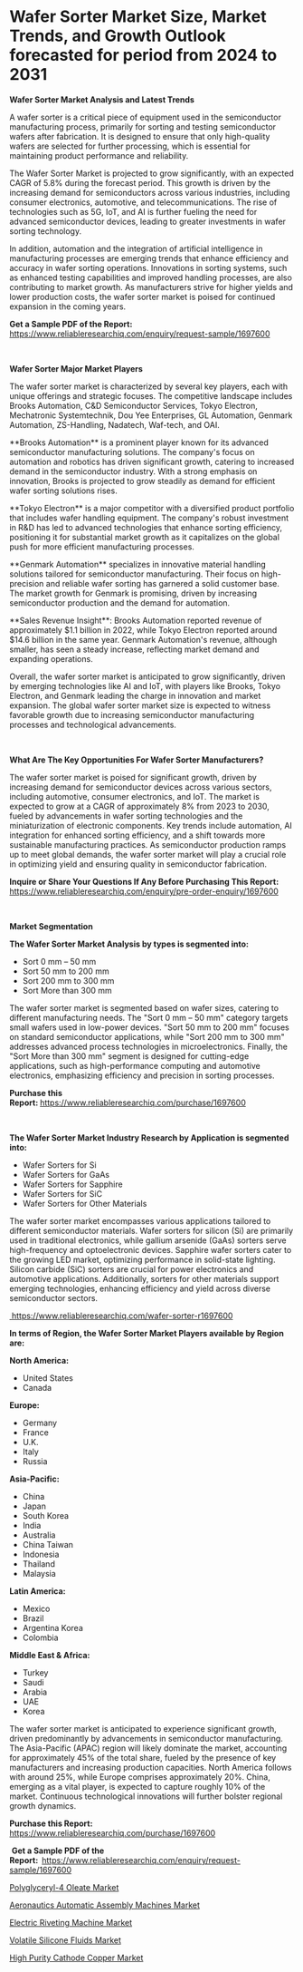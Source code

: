 <p><h1>Wafer Sorter Market Size, Market Trends, and Growth Outlook forecasted for period from 2024 to 2031</h1></p><p><strong>Wafer Sorter Market Analysis and Latest Trends</strong></p>
<p><p>A wafer sorter is a critical piece of equipment used in the semiconductor manufacturing process, primarily for sorting and testing semiconductor wafers after fabrication. It is designed to ensure that only high-quality wafers are selected for further processing, which is essential for maintaining product performance and reliability. </p><p>The Wafer Sorter Market is projected to grow significantly, with an expected CAGR of 5.8% during the forecast period. This growth is driven by the increasing demand for semiconductors across various industries, including consumer electronics, automotive, and telecommunications. The rise of technologies such as 5G, IoT, and AI is further fueling the need for advanced semiconductor devices, leading to greater investments in wafer sorting technology.</p><p>In addition, automation and the integration of artificial intelligence in manufacturing processes are emerging trends that enhance efficiency and accuracy in wafer sorting operations. Innovations in sorting systems, such as enhanced testing capabilities and improved handling processes, are also contributing to market growth. As manufacturers strive for higher yields and lower production costs, the wafer sorter market is poised for continued expansion in the coming years.</p></p>
<p><strong>Get a Sample PDF of the Report:&nbsp;</strong> <a href="https://www.reliableresearchiq.com/enquiry/request-sample/1697600?utm_campaign=1283&utm_medium=2&utm_source=Github&utm_content=ia&utm_term=12102024&utm_id=wafer-sorter">https://www.reliableresearchiq.com/enquiry/request-sample/1697600</a></p>
<p>&nbsp;</p>
<p><strong>Wafer Sorter Major Market Players</strong></p>
<p><p>The wafer sorter market is characterized by several key players, each with unique offerings and strategic focuses. The competitive landscape includes Brooks Automation, C&D Semiconductor Services, Tokyo Electron, Mechatronic Systemtechnik, Dou Yee Enterprises, GL Automation, Genmark Automation, ZS-Handling, Nadatech, Waf-tech, and OAI.</p><p>**Brooks Automation** is a prominent player known for its advanced semiconductor manufacturing solutions. The company's focus on automation and robotics has driven significant growth, catering to increased demand in the semiconductor industry. With a strong emphasis on innovation, Brooks is projected to grow steadily as demand for efficient wafer sorting solutions rises.</p><p>**Tokyo Electron** is a major competitor with a diversified product portfolio that includes wafer handling equipment. The company's robust investment in R&D has led to advanced technologies that enhance sorting efficiency, positioning it for substantial market growth as it capitalizes on the global push for more efficient manufacturing processes.</p><p>**Genmark Automation** specializes in innovative material handling solutions tailored for semiconductor manufacturing. Their focus on high-precision and reliable wafer sorting has garnered a solid customer base. The market growth for Genmark is promising, driven by increasing semiconductor production and the demand for automation.</p><p>**Sales Revenue Insight**: Brooks Automation reported revenue of approximately $1.1 billion in 2022, while Tokyo Electron reported around $14.6 billion in the same year. Genmark Automation's revenue, although smaller, has seen a steady increase, reflecting market demand and expanding operations.</p><p>Overall, the wafer sorter market is anticipated to grow significantly, driven by emerging technologies like AI and IoT, with players like Brooks, Tokyo Electron, and Genmark leading the charge in innovation and market expansion. The global wafer sorter market size is expected to witness favorable growth due to increasing semiconductor manufacturing processes and technological advancements.</p></p>
<p>&nbsp;</p>
<p><strong>What Are The Key Opportunities For Wafer Sorter Manufacturers?</strong></p>
<p><p>The wafer sorter market is poised for significant growth, driven by increasing demand for semiconductor devices across various sectors, including automotive, consumer electronics, and IoT. The market is expected to grow at a CAGR of approximately 8% from 2023 to 2030, fueled by advancements in wafer sorting technologies and the miniaturization of electronic components. Key trends include automation, AI integration for enhanced sorting efficiency, and a shift towards more sustainable manufacturing practices. As semiconductor production ramps up to meet global demands, the wafer sorter market will play a crucial role in optimizing yield and ensuring quality in semiconductor fabrication.</p></p>
<p><strong>Inquire or Share Your Questions If Any Before Purchasing This Report:</strong> <a href="https://www.reliableresearchiq.com/enquiry/pre-order-enquiry/1697600?utm_campaign=1283&utm_medium=2&utm_source=Github&utm_content=ia&utm_term=12102024&utm_id=wafer-sorter">https://www.reliableresearchiq.com/enquiry/pre-order-enquiry/1697600</a></p>
<p>&nbsp;</p>
<p><strong>Market Segmentation</strong></p>
<p><strong>The Wafer Sorter Market Analysis by types is segmented into:</strong></p>
<p><ul><li>Sort 0 mm – 50 mm</li><li>Sort 50 mm to 200 mm</li><li>Sort 200 mm to 300 mm</li><li>Sort More than 300 mm</li></ul></p>
<p><p>The wafer sorter market is segmented based on wafer sizes, catering to different manufacturing needs. The "Sort 0 mm – 50 mm" category targets small wafers used in low-power devices. "Sort 50 mm to 200 mm" focuses on standard semiconductor applications, while "Sort 200 mm to 300 mm" addresses advanced process technologies in microelectronics. Finally, the "Sort More than 300 mm" segment is designed for cutting-edge applications, such as high-performance computing and automotive electronics, emphasizing efficiency and precision in sorting processes.</p></p>
<p><strong>Purchase this Report:&nbsp;</strong><a href="https://www.reliableresearchiq.com/purchase/1697600?utm_campaign=1283&utm_medium=2&utm_source=Github&utm_content=ia&utm_term=12102024&utm_id=wafer-sorter">https://www.reliableresearchiq.com/purchase/1697600</a></p>
<p>&nbsp;</p>
<p><strong>The Wafer Sorter Market Industry Research by Application is segmented into:</strong></p>
<p><ul><li>Wafer Sorters for Si</li><li>Wafer Sorters for GaAs</li><li>Wafer Sorters for Sapphire</li><li>Wafer Sorters for SiC</li><li>Wafer Sorters for Other Materials</li></ul></p>
<p><p>The wafer sorter market encompasses various applications tailored to different semiconductor materials. Wafer sorters for silicon (Si) are primarily used in traditional electronics, while gallium arsenide (GaAs) sorters serve high-frequency and optoelectronic devices. Sapphire wafer sorters cater to the growing LED market, optimizing performance in solid-state lighting. Silicon carbide (SiC) sorters are crucial for power electronics and automotive applications. Additionally, sorters for other materials support emerging technologies, enhancing efficiency and yield across diverse semiconductor sectors.</p></p>
<p><a href="https://www.reliableresearchiq.com/wafer-sorter-r1697600?utm_campaign=1283&utm_medium=2&utm_source=Github&utm_content=ia&utm_term=12102024&utm_id=wafer-sorter">&nbsp;https://www.reliableresearchiq.com/wafer-sorter-r1697600</a></p>
<p><strong>In terms of Region, the Wafer Sorter Market Players available by Region are:</strong></p>
<p>
    <p> <strong> North America: </strong>
        <ul>
            <li>United States</li>
            <li>Canada</li>
        </ul>
        </p> 
    <p> <strong> Europe: </strong>
        <ul>
            <li>Germany</li>
            <li>France</li>
            <li>U.K.</li>
            <li>Italy</li>
            <li>Russia</li>
        </ul>
        </p> 
    <p> <strong> Asia-Pacific: </strong>
        <ul>
            <li>China</li>
            <li>Japan</li>
            <li>South Korea</li>
            <li>India</li>
            <li>Australia</li>
            <li>China Taiwan</li>
            <li>Indonesia</li>
            <li>Thailand</li>
            <li>Malaysia</li>
        </ul>
        </p> 
    <p> <strong> Latin America: </strong>
        <ul>
            <li>Mexico</li>
            <li>Brazil</li>
            <li>Argentina Korea</li>
            <li>Colombia</li>
        </ul>
        </p> 
    <p> <strong> Middle East & Africa: </strong>
        <ul>
            <li>Turkey</li>
            <li>Saudi</li>
            <li>Arabia</li>
            <li>UAE</li>
            <li>Korea</li>
        </ul>
    </p>
    </p>
<p><p>The wafer sorter market is anticipated to experience significant growth, driven predominantly by advancements in semiconductor manufacturing. The Asia-Pacific (APAC) region will likely dominate the market, accounting for approximately 45% of the total share, fueled by the presence of key manufacturers and increasing production capacities. North America follows with around 25%, while Europe comprises approximately 20%. China, emerging as a vital player, is expected to capture roughly 10% of the market. Continuous technological innovations will further bolster regional growth dynamics.</p></p>
<p><strong>Purchase this Report: </strong><a href="https://www.reliableresearchiq.com/purchase/1697600?utm_campaign=1283&utm_medium=2&utm_source=Github&utm_content=ia&utm_term=12102024&utm_id=wafer-sorter">https://www.reliableresearchiq.com/purchase/1697600</a></p>
<p>&nbsp;<strong>Get a Sample PDF of the Report:&nbsp;&nbsp;</strong><a href="https://www.reliableresearchiq.com/enquiry/request-sample/1697600?utm_campaign=1283&utm_medium=2&utm_source=Github&utm_content=ia&utm_term=12102024&utm_id=wafer-sorter">https://www.reliableresearchiq.com/enquiry/request-sample/1697600</a></p>
<p><strong></strong></p>
<p><p><a href="https://www.linkedin.com/pulse/charting-future-comprehensive-analysis-global-polyglyceryl-4-21xoc?utm_campaign=1283&utm_medium=2&utm_source=Github&utm_content=ia&utm_term=12102024&utm_id=wafer-sorter">Polyglyceryl-4 Oleate Market</a></p><p><a href="https://github.com/dowsegmspivadlk/Market-Research-Report-List-1/blob/main/aeronautics-automatic-assembly-machines-market.md?utm_campaign=1283&utm_medium=2&utm_source=Github&utm_content=ia&utm_term=12102024&utm_id=wafer-sorter">Aeronautics Automatic Assembly Machines Market</a></p><p><a href="https://github.com/fosters9adames/Market-Research-Report-List-1/blob/main/electric-riveting-machine-market.md?utm_campaign=1283&utm_medium=2&utm_source=Github&utm_content=ia&utm_term=12102024&utm_id=wafer-sorter">Electric Riveting Machine Market</a></p><p><a href="https://www.linkedin.com/pulse/volatile-silicone-fluids-market-ecosystem-competitive-gcv9c?utm_campaign=1283&utm_medium=2&utm_source=Github&utm_content=ia&utm_term=12102024&utm_id=wafer-sorter">Volatile Silicone Fluids Market</a></p><p><a href="https://www.linkedin.com/pulse/high-purity-cathode-copper-market-analysis-report-global-6v73c?utm_campaign=1283&utm_medium=2&utm_source=Github&utm_content=ia&utm_term=12102024&utm_id=wafer-sorter">High Purity Cathode Copper Market</a></p></p>